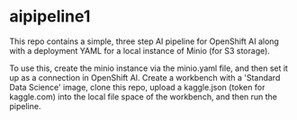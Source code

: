 # aipipeline1

This repo contains a simple, three step AI pipeline for OpenShift AI along with a deployment YAML for a local instance of Minio (for S3 storage).

To use this, create the minio instance via the minio.yaml file, and then set it up as a connection in OpenShift AI. Create a workbench with a 'Standard Data Science' image, clone this repo, upload a kaggle.json (token for kaggle.com) into the local file space of the workbench, and then run the pipeline.
